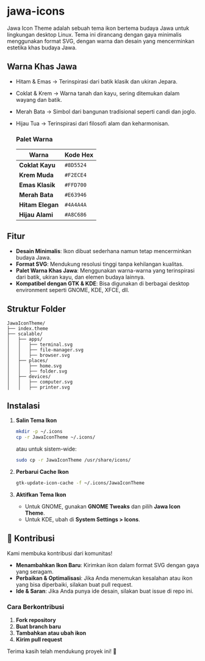 # jawa-icons
Jawa Icon Theme adalah sebuah tema ikon bertema budaya Jawa untuk lingkungan desktop Linux. Tema ini dirancang dengan gaya minimalis menggunakan format SVG, dengan warna dan desain yang mencerminkan estetika khas budaya Jawa.

## Warna Khas Jawa
- Hitam & Emas → Terinspirasi dari batik klasik dan ukiran Jepara.
- Coklat & Krem → Warna tanah dan kayu, sering ditemukan dalam wayang dan batik.
- Merah Bata → Simbol dari bangunan tradisional seperti candi dan joglo.
- Hijau Tua → Terinspirasi dari filosofi alam dan keharmonisan.

    ### Palet Warna

    | Warna | Kode Hex |
    |-------|---------|
    | **Coklat Kayu** | `#8D5524` | 
     | **Krem Muda** | `#F2ECE4` | 
    | **Emas Klasik** | `#FFD700` |
    | **Merah Bata** | `#E63946` | 
    | **Hitam Elegan** | `#4A4A4A` | 
    | **Hijau Alami** | `#A8C686` |

## Fitur
- **Desain Minimalis**: Ikon dibuat sederhana namun tetap mencerminkan budaya Jawa.
- **Format SVG**: Mendukung resolusi tinggi tanpa kehilangan kualitas.
- **Palet Warna Khas Jawa**: Menggunakan warna-warna yang terinspirasi dari batik, ukiran kayu, dan elemen budaya lainnya.
- **Kompatibel dengan GTK & KDE**: Bisa digunakan di berbagai desktop environment seperti GNOME, KDE, XFCE, dll.

## Struktur Folder
```
JawaIconTheme/
├── index.theme
├── scalable/
│   ├── apps/
│   │   ├── terminal.svg
│   │   ├── file-manager.svg
│   │   ├── browser.svg
│   ├── places/
│   │   ├── home.svg
│   │   ├── folder.svg
│   ├── devices/
│   │   ├── computer.svg
│   │   ├── printer.svg
```

## Instalasi
1. **Salin Tema Ikon**
   ```sh
   mkdir -p ~/.icons
   cp -r JawaIconTheme ~/.icons/
   ```
   atau untuk sistem-wide:
   ```sh
   sudo cp -r JawaIconTheme /usr/share/icons/
   ```

2. **Perbarui Cache Ikon**
   ```sh
   gtk-update-icon-cache -f ~/.icons/JawaIconTheme
   ```

3. **Aktifkan Tema Ikon**
   - Untuk GNOME, gunakan **GNOME Tweaks** dan pilih **Jawa Icon Theme**.
   - Untuk KDE, ubah di **System Settings > Icons**.

## 🤝 Kontribusi
Kami membuka kontribusi dari komunitas!
- **Menambahkan Ikon Baru**: Kirimkan ikon dalam format SVG dengan gaya yang seragam.
- **Perbaikan & Optimalisasi**: Jika Anda menemukan kesalahan atau ikon yang bisa diperbaiki, silakan buat pull request.
- **Ide & Saran**: Jika Anda punya ide desain, silakan buat issue di repo ini.

### Cara Berkontribusi
1. **Fork repository**
2. **Buat branch baru**
3. **Tambahkan atau ubah ikon**
4. **Kirim pull request**

Terima kasih telah mendukung proyek ini! 🙌
